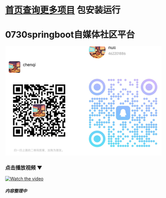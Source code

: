 # [首页查询更多项目](https://github.com/GraduationProject-springboot) 包安装运行


# 0730springboot自媒体社区平台

![picture](https://raw.githubusercontent.com/GraduationProject-springboot/.github/main/img/wx.png)

### 点击播放视频 ▼
[![Watch the video](https://i.sstatic.net/Vp2cE.png)]()


#####   内容整理中  











